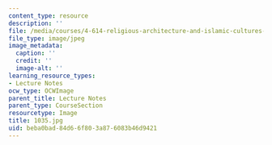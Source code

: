 ```yaml
---
content_type: resource
description: ''
file: /media/courses/4-614-religious-architecture-and-islamic-cultures-fall-2002/beba0bad84d66f803a876083b46d9421_1035.jpg
file_type: image/jpeg
image_metadata:
  caption: ''
  credit: ''
  image-alt: ''
learning_resource_types:
- Lecture Notes
ocw_type: OCWImage
parent_title: Lecture Notes
parent_type: CourseSection
resourcetype: Image
title: 1035.jpg
uid: beba0bad-84d6-6f80-3a87-6083b46d9421
---
```

